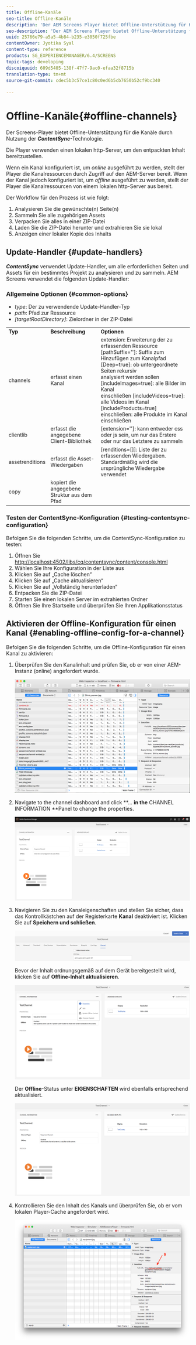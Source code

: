 ```yaml
---
title: Offline-Kanäle
seo-title: Offline-Kanäle
description: 'Der AEM Screens Player bietet Offline-Unterstützung für Kanäle durch Nutzung der ContentSync-Technologie. Folgen Sie dieser Seite, um mehr über Update-Handler zu erfahren und die Offline-Konfiguration für einen Kanal zu aktivieren.  '
seo-description: 'Der AEM Screens Player bietet Offline-Unterstützung für Kanäle durch Nutzung der ContentSync-Technologie. Folgen Sie dieser Seite, um mehr über Update-Handler zu erfahren und die Offline-Konfiguration für einen Kanal zu aktivieren.  '
uuid: 25766e79-a5a5-4b84-b235-e3050f725fbe
contentOwner: Jyotika Syal
content-type: reference
products: SG_EXPERIENCEMANAGER/6.4/SCREENS
topic-tags: developing
discoiquuid: 609d5405-138f-47f7-9ac0-efaa32f8715b
translation-type: tm+mt
source-git-commit: cdec5b3c57ce1c80c0ed6b5cb7650b52cf9bc340

---
```



# Offline-Kanäle{#offline-channels}

Der Screens-Player bietet Offline-Unterstützung für die Kanäle durch Nutzung der ***ContentSync***-Technologie.

Die Player verwenden einen lokalen http-Server, um den entpackten Inhalt bereitzustellen.

Wenn ein Kanal konfiguriert ist, um *online* ausgeführt zu werden, stellt der Player die Kanalressourcen durch Zugriff auf den AEM-Server bereit. Wenn der Kanal jedoch konfiguriert ist, um *offline* ausgeführt zu werden, stellt der Player die Kanalressourcen von einem lokalen http-Server aus bereit.

Der Workflow für den Prozess ist wie folgt:

1. Analysieren Sie die gewünschte(n) Seite(n)
1. Sammeln Sie alle zugehörigen Assets
1. Verpacken Sie alles in einer ZIP-Datei
1. Laden Sie die ZIP-Datei herunter und extrahieren Sie sie lokal
1. Anzeigen einer lokaler Kopie des Inhalts

## Update-Handler    {#update-handlers}

***ContentSync*** verwendet Update-Handler, um alle erforderlichen Seiten und Assets für ein bestimmtes Projekt zu analysieren und zu sammeln. AEM Screens verwendet die folgenden Update-Handler:

### Allgemeine Optionen    {#common-options}

* *type*: Der zu verwendende Update-Handler-Typ
* *path*: Pfad zur Ressource
* *[targetRootDirectory]*: Zielordner in der ZIP-Datei

<table> 
 <tbody>
  <tr>
   <td><strong>Typ</strong></td> 
   <td><strong>Beschreibung</strong></td> 
   <td><strong>Optionen</strong></td> 
  </tr>
  <tr>
   <td>channels</td> 
   <td>erfasst einen Kanal</td> 
   <td>extension: Erweiterung der zu erfassenden Ressource<br /> [pathSuffix='']: Suffix zum Hinzufügen zum Kanalpfad<br /> [Deep=true]: ob untergeordnete Seiten rekursiv<br /> analysiert werden sollen [includeImages=true]: alle Bilder im Kanal<br /> einschließen [includeVideos=true]: alle Videos im Kanal<br /> [includeProducts=true] einschließen: alle Produkte im Kanal einschließen</td> 
  </tr>
  <tr>
   <td>clientlib</td> 
   <td>erfasst die angegebene Client-Bibliothek</td> 
   <td>[extension='']: kann entweder css oder js sein, um nur das Erstere oder nur das Letztere zu sammeln</td> 
  </tr>
  <tr>
   <td>assetrenditions</td> 
   <td>erfasst die Asset-Wiedergaben</td> 
   <td>[renditions=[]]: Liste der zu erfassenden Wiedergaben. Standardmäßig wird die ursprüngliche Wiedergabe verwendet</td> 
  </tr>
  <tr>
   <td>copy</td> 
   <td>kopiert die angegebene Struktur aus dem Pfad</td> 
   <td> </td> 
  </tr>
 </tbody>
</table>

### Testen der ContentSync-Konfiguration {#testing-contentsync-configuration}

Befolgen Sie die folgenden Schritte, um die ContentSync-Konfiguration zu testen:

1. Öffnen Sie [http://localhost:4502/libs/cq/contentsync/content/console.html](http://localhost:4502/libs/cq/contentsync/content/console.html)
1. Wählen Sie Ihre Konfiguration in der Liste aus
1. Klicken Sie auf „Cache löschen“
1. Klicken Sie auf „Cache aktualisieren“
1. Klicken Sie auf „Vollständig herunterladen“
1. Entpacken Sie die ZIP-Datei
1. Starten Sie einen lokalen Server im extrahierten Ordner
1. Öffnen Sie Ihre Startseite und überprüfen Sie Ihren Applikationsstatus

## Aktivieren der Offline-Konfiguration für einen Kanal    {#enabling-offline-config-for-a-channel}

Befolgen Sie die folgenden Schritte, um die Offline-Konfiguration für einen Kanal zu aktivieren:

1. Überprüfen Sie den Kanalinhalt und prüfen Sie, ob er von einer AEM-Instanz (online) angefordert wurde.

   ![chlimage_1-15](assets/chlimage_1-15.png)

1. Navigate to the channel dashboard and click **... **in the** CHANNEL INFORMATION **Panel to change the properties.

   ![chlimage_1-16](assets/chlimage_1-16.png)

1. Navigieren Sie zu den Kanaleigenschaften und stellen Sie sicher, dass das Kontrollkästchen auf der Registerkarte **Kanal** deaktiviert ist. Klicken Sie auf **Speichern und schließen**.

   ![screen_shot_2017-12-19at122422pm](assets/screen_shot_2017-12-19at122422pm.png)

   Bevor der Inhalt ordnungsgemäß auf dem Gerät bereitgestellt wird, klicken Sie auf **Offline-Inhalt aktualisieren**.

   ![screen_shot_2017-12-19at122637pm](assets/screen_shot_2017-12-19at122637pm.png)

   Der **Offline**-Status unter **EIGENSCHAFTEN** wird ebenfalls entsprechend aktualisiert.

   ![screen_shot_2017-12-19at124735pm](assets/screen_shot_2017-12-19at124735pm.png)

1. Kontrollieren Sie den Inhalt des Kanals und überprüfen Sie, ob er vom lokalen Player-Cache angefordert wird.

   ![chlimage_1-17](assets/chlimage_1-17.png)

